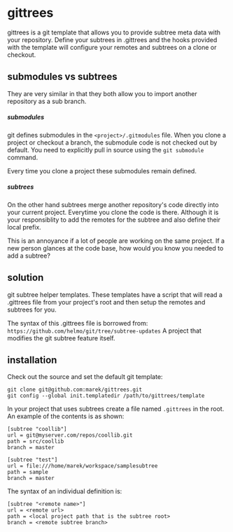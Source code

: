 gittrees
========
gittrees is a git template that allows you to
provide subtree meta data with your repository.
Define your subtrees in .gittrees and the hooks provided
with the template will configure your remotes and subtrees
on a clone or checkout.


submodules vs subtrees
--------
They are very similar in that they both allow you to import another
repository as a sub branch.

##### submodules #####
git defines submodules in the `<project>/.gitmodules` file.
When you clone a project or checkout a branch, the submodule code is
not checked out by default. You need to explicitly pull in source
using the `git submodule` command.

Every time you clone a project these submodules remain defined.

##### subtrees #####
On the other hand subtrees merge another repository's code directly
into your current project. Everytime you clone the code is there.
Although it is your responsiblity to add the remotes for the subtree
and also define their local prefix.


This is an annoyance if a lot of people are working on the same project.
If a new person glances at the code base, how would you know you needed to
add a subtree?


solution
--------
git subtree helper templates. These templates have a script
that will read a .gittrees file from your project's root
and then setup the remotes and subtrees for you.

The syntax of this .gittrees file is borrowed from:
`https://github.com/helmo/git/tree/subtree-updates`
A project that modifies the git subtree feature itself.


installation
-------
Check out the source and set the default git template:
```
git clone git@github.com:marek/gittrees.git
git config --global init.templatedir /path/to/gittrees/template
```


In your project that uses subtrees create a file named `.gittrees`
in the root. An example of the contents is as shown:

```
[subtree "coollib"]
url = git@myserver.com/repos/coollib.git
path = src/coollib
branch = master

[subtree "test"]
url = file:///home/marek/workspace/samplesubtree
path = sample
branch = master
```

The syntax of an individual definition is:
```
[subtree "<remote name>"]
url = <remote url>
path = <local project path that is the subtree root>
branch = <remote subtree branch>
```


